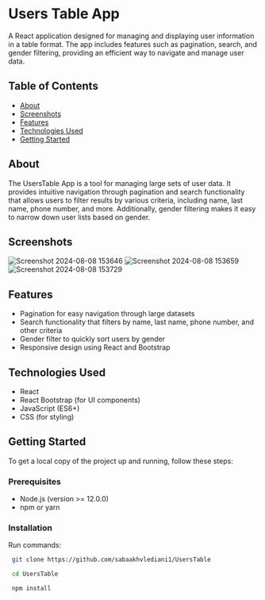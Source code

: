 # Users Table App

A React application designed for managing and displaying user information in a table format. The app includes features such as pagination, search, and gender filtering, providing an efficient way to navigate and manage user data.

## Table of Contents

- [About](#about)
- [Screenshots](#screenshots)
- [Features](#features)
- [Technologies Used](#technologies-used)
- [Getting Started](#getting-started)

## About

The UsersTable App is a tool for managing large sets of user data. It provides intuitive navigation through pagination and search functionality that allows users to filter results by various criteria, including name, last name, phone number, and more. Additionally, gender filtering makes it easy to narrow down user lists based on gender.

## Screenshots

![Screenshot 2024-08-08 153646](https://github.com/user-attachments/assets/9c0c68a6-b3fb-4b6f-aa29-9c3283a6432b)
![Screenshot 2024-08-08 153659](https://github.com/user-attachments/assets/788a71b5-0b7b-49f2-9ff2-2edabae79e03)
![Screenshot 2024-08-08 153729](https://github.com/user-attachments/assets/90266179-b552-4b10-8743-a1d3fb20e390)



## Features

- Pagination for easy navigation through large datasets
- Search functionality that filters by name, last name, phone number, and other criteria
- Gender filter to quickly sort users by gender
- Responsive design using React and Bootstrap

## Technologies Used

- React
- React Bootstrap (for UI components)
- JavaScript (ES6+)
- CSS (for styling)

## Getting Started

To get a local copy of the project up and running, follow these steps:

### Prerequisites

- Node.js (version >= 12.0.0)
- npm or yarn

### Installation
 Run commands:

   ```bash
    git clone https://github.com/sabaakhvlediani1/UsersTable

    cd UsersTable

    npm install
